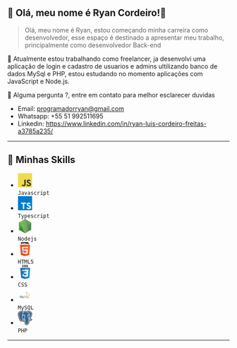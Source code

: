 ## 💜 Olá, meu nome é <strong>Ryan Cordeiro!</strong>💜

> Olá, meu nome é Ryan, estou começando minha carreira como desenvolvedor, esse espaço é destinado a apresentar meu trabalho, principalmente como desenvolvedor Back-end 

🔭 Atualmente estou trabalhando como freelancer, ja desenvolvi uma aplicação de login e cadastro de usuarios e admins ultilizando banco de dados MySql e PHP, estou estudando no momento aplicações com JavaScript e Node.js.

💬 Alguma pergunta ?, entre em contato para melhor esclarecer duvidas

+ Email: programadorryan@gmail.com
+ Whatsapp: +55 51 992511695
+ Linkedin: https://www.linkedin.com/in/ryan-luis-cordeiro-freitas-a3785a235/

----

## 🚀 Minhas Skills

+ <code><img height="32" src="https://raw.githubusercontent.com/github/explore/80688e429a7d4ef2fca1e82350fe8e3517d3494d/topics/javascript/javascript.png" alt="Javascript"/> Javascript</code>
+ <code><img height="32" src="https://raw.githubusercontent.com/github/explore/80688e429a7d4ef2fca1e82350fe8e3517d3494d/topics/typescript/typescript.png" alt="Typescript"/>  Typescript</code>
+ <code><img height="32" src="https://raw.githubusercontent.com/github/explore/80688e429a7d4ef2fca1e82350fe8e3517d3494d/topics/nodejs/nodejs.png" alt="Nodejs"/>  Nodejs</code>
+ <code><img height="32" src="https://raw.githubusercontent.com/github/explore/80688e429a7d4ef2fca1e82350fe8e3517d3494d/topics/html/html.png" alt="HTML5"/>  HTML5</code>
+ <code><img height="32" src="https://raw.githubusercontent.com/github/explore/80688e429a7d4ef2fca1e82350fe8e3517d3494d/topics/css/css.png" alt="CSS"/>  CSS</code>
+ <code><img height="32" src="https://raw.githubusercontent.com/github/explore/80688e429a7d4ef2fca1e82350fe8e3517d3494d/topics/mysql/mysql.png" alt="MySQL"/>  MySQL</code>
+ <code><img height="32" src="https://raw.githubusercontent.com/github/explore/80688e429a7d4ef2fca1e82350fe8e3517d3494d/topics/postgresql/postgresql.png" alt="PostegreSQL"/>  PHP</code>
  
  
---
